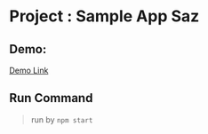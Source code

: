 # **Project** : Sample App Saz 

## Demo:
[Demo Link]('https://appsaz.netlify.app')
## Run Command
> run by `npm start`